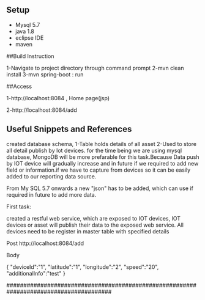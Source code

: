 ## Setup
-  Mysql 5.7
-  java 1.8
-  eclipse IDE
-  maven


##Build Instruction

1-Navigate to project directory through command prompt
2-mvn clean install
3-mvn spring-boot : run


##Access


1-http://localhost:8084 , Home page(jsp)

2-http://localhost:8084/add


## Useful Snippets and References


created database schema,
1-Table holds details of all asset
2-Used to store all detail publish by Iot devices. for the time being we are using mysql database,
MongoDB will be more prefarable for this task.Because Data push by IOT device will gradually increase and in future if we required to add new field or information.if we have to capture from devices so it can be easily added to our reporting data source.

From My SQL 5.7 onwards a new  "json" has to be added, which can use if required in future to add more data.

First task:

created a restful web service, which are exposed to IOT devices, IOT devices or asset will publish their data to the exposed web service.
All devices need to be register in master table with specified details

Post  http://localhost:8084/add

Body

{
 "deviceId":"1",
  "latitude":"1",
  "longitude":"2",
  "speed":"20",
  "additionalInfo":"test"
}

#######################################################################################


